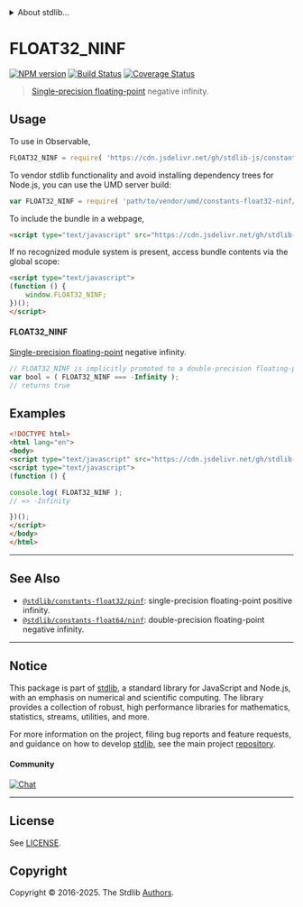 <!--

@license Apache-2.0

Copyright (c) 2018 The Stdlib Authors.

Licensed under the Apache License, Version 2.0 (the "License");
you may not use this file except in compliance with the License.
You may obtain a copy of the License at

   http://www.apache.org/licenses/LICENSE-2.0

Unless required by applicable law or agreed to in writing, software
distributed under the License is distributed on an "AS IS" BASIS,
WITHOUT WARRANTIES OR CONDITIONS OF ANY KIND, either express or implied.
See the License for the specific language governing permissions and
limitations under the License.

-->


<details>
  <summary>
    About stdlib...
  </summary>
  <p>We believe in a future in which the web is a preferred environment for numerical computation. To help realize this future, we've built stdlib. stdlib is a standard library, with an emphasis on numerical and scientific computation, written in JavaScript (and C) for execution in browsers and in Node.js.</p>
  <p>The library is fully decomposable, being architected in such a way that you can swap out and mix and match APIs and functionality to cater to your exact preferences and use cases.</p>
  <p>When you use stdlib, you can be absolutely certain that you are using the most thorough, rigorous, well-written, studied, documented, tested, measured, and high-quality code out there.</p>
  <p>To join us in bringing numerical computing to the web, get started by checking us out on <a href="https://github.com/stdlib-js/stdlib">GitHub</a>, and please consider <a href="https://opencollective.com/stdlib">financially supporting stdlib</a>. We greatly appreciate your continued support!</p>
</details>

# FLOAT32_NINF

[![NPM version][npm-image]][npm-url] [![Build Status][test-image]][test-url] [![Coverage Status][coverage-image]][coverage-url] <!-- [![dependencies][dependencies-image]][dependencies-url] -->

> [Single-precision floating-point][ieee754] negative infinity.



<section class="usage">

## Usage

To use in Observable,

```javascript
FLOAT32_NINF = require( 'https://cdn.jsdelivr.net/gh/stdlib-js/constants-float32-ninf@umd/browser.js' )
```

To vendor stdlib functionality and avoid installing dependency trees for Node.js, you can use the UMD server build:

```javascript
var FLOAT32_NINF = require( 'path/to/vendor/umd/constants-float32-ninf/index.js' )
```

To include the bundle in a webpage,

```html
<script type="text/javascript" src="https://cdn.jsdelivr.net/gh/stdlib-js/constants-float32-ninf@umd/browser.js"></script>
```

If no recognized module system is present, access bundle contents via the global scope:

```html
<script type="text/javascript">
(function () {
    window.FLOAT32_NINF;
})();
</script>
```

#### FLOAT32_NINF

[Single-precision floating-point][ieee754] negative infinity.

```javascript
// FLOAT32_NINF is implicitly promoted to a double-precision floating-point number...
var bool = ( FLOAT32_NINF === -Infinity );
// returns true
```

</section>

<!-- /.usage -->

<section class="examples">

## Examples

<!-- TODO: better example -->

<!-- eslint no-undef: "error" -->

```html
<!DOCTYPE html>
<html lang="en">
<body>
<script type="text/javascript" src="https://cdn.jsdelivr.net/gh/stdlib-js/constants-float32-ninf@umd/browser.js"></script>
<script type="text/javascript">
(function () {

console.log( FLOAT32_NINF );
// => -Infinity

})();
</script>
</body>
</html>
```

</section>

<!-- /.examples -->

<!-- C interface documentation. -->



<!-- Section for related `stdlib` packages. Do not manually edit this section, as it is automatically populated. -->

<section class="related">

* * *

## See Also

-   <span class="package-name">[`@stdlib/constants-float32/pinf`][@stdlib/constants/float32/pinf]</span><span class="delimiter">: </span><span class="description">single-precision floating-point positive infinity.</span>
-   <span class="package-name">[`@stdlib/constants-float64/ninf`][@stdlib/constants/float64/ninf]</span><span class="delimiter">: </span><span class="description">double-precision floating-point negative infinity.</span>

</section>

<!-- /.related -->

<!-- Section for all links. Make sure to keep an empty line after the `section` element and another before the `/section` close. -->


<section class="main-repo" >

* * *

## Notice

This package is part of [stdlib][stdlib], a standard library for JavaScript and Node.js, with an emphasis on numerical and scientific computing. The library provides a collection of robust, high performance libraries for mathematics, statistics, streams, utilities, and more.

For more information on the project, filing bug reports and feature requests, and guidance on how to develop [stdlib][stdlib], see the main project [repository][stdlib].

#### Community

[![Chat][chat-image]][chat-url]

---

## License

See [LICENSE][stdlib-license].


## Copyright

Copyright &copy; 2016-2025. The Stdlib [Authors][stdlib-authors].

</section>

<!-- /.stdlib -->

<!-- Section for all links. Make sure to keep an empty line after the `section` element and another before the `/section` close. -->

<section class="links">

[npm-image]: http://img.shields.io/npm/v/@stdlib/constants-float32-ninf.svg
[npm-url]: https://npmjs.org/package/@stdlib/constants-float32-ninf

[test-image]: https://github.com/stdlib-js/constants-float32-ninf/actions/workflows/test.yml/badge.svg?branch=main
[test-url]: https://github.com/stdlib-js/constants-float32-ninf/actions/workflows/test.yml?query=branch:main

[coverage-image]: https://img.shields.io/codecov/c/github/stdlib-js/constants-float32-ninf/main.svg
[coverage-url]: https://codecov.io/github/stdlib-js/constants-float32-ninf?branch=main

<!--

[dependencies-image]: https://img.shields.io/david/stdlib-js/constants-float32-ninf.svg
[dependencies-url]: https://david-dm.org/stdlib-js/constants-float32-ninf/main

-->

[chat-image]: https://img.shields.io/gitter/room/stdlib-js/stdlib.svg
[chat-url]: https://app.gitter.im/#/room/#stdlib-js_stdlib:gitter.im

[stdlib]: https://github.com/stdlib-js/stdlib

[stdlib-authors]: https://github.com/stdlib-js/stdlib/graphs/contributors

[umd]: https://github.com/umdjs/umd
[es-module]: https://developer.mozilla.org/en-US/docs/Web/JavaScript/Guide/Modules

[deno-url]: https://github.com/stdlib-js/constants-float32-ninf/tree/deno
[deno-readme]: https://github.com/stdlib-js/constants-float32-ninf/blob/deno/README.md
[umd-url]: https://github.com/stdlib-js/constants-float32-ninf/tree/umd
[umd-readme]: https://github.com/stdlib-js/constants-float32-ninf/blob/umd/README.md
[esm-url]: https://github.com/stdlib-js/constants-float32-ninf/tree/esm
[esm-readme]: https://github.com/stdlib-js/constants-float32-ninf/blob/esm/README.md
[branches-url]: https://github.com/stdlib-js/constants-float32-ninf/blob/main/branches.md

[stdlib-license]: https://raw.githubusercontent.com/stdlib-js/constants-float32-ninf/main/LICENSE

[ieee754]: https://en.wikipedia.org/wiki/IEEE_754-1985

<!-- <related-links> -->

[@stdlib/constants/float32/pinf]: https://github.com/stdlib-js/constants-float32-pinf/tree/umd

[@stdlib/constants/float64/ninf]: https://github.com/stdlib-js/constants-float64-ninf/tree/umd

<!-- </related-links> -->

</section>

<!-- /.links -->
